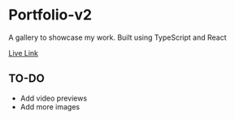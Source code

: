 # Portfolio-v2
A gallery to showcase my work. Built using TypeScript and React

[Live Link](https://m-kwon.github.io/Portfolio-v2/)

## TO-DO
- Add video previews
- Add more images